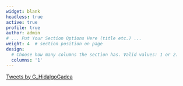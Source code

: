 ```yaml
---
widget: blank
headless: true
active: true
profile: true 
author: admin
# ... Put Your Section Options Here (title etc.) ...
weight: 4  # section position on page
design:
  # Choose how many columns the section has. Valid values: 1 or 2.
  columns: '1'
---
```


<a class="twitter-timeline" data-lang="en" data-width="100%" data-height="900" data-theme="dark" href="https://twitter.com/G_HidalgoGadea?ref_src=twsrc%5Etfw">Tweets by G_HidalgoGadea</a> <script async src="https://platform.twitter.com/widgets.js" charset="utf-8"></script>
